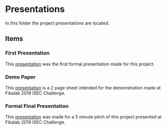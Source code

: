 # Presentations

In this folder the project presentations are located. 

## Items

### First Presentation
This [presentation](https://github.com/l-silvestre/fikalab/blob/master/Presentations/First%20Presentation.pdf) was the first formal presentation made for this project. 

### Demo Paper 
This [presentation](https://github.com/l-silvestre/fikalab/blob/master/Presentations/Demo%202%20Pages.pdf) is a 2 page sheet intended for the demonstration made at Fikalab 2019 ISEC Challenge.

### Formal Final Presentation
This [presentation](https://github.com/l-silvestre/fikalab/blob/master/Presentations/Fikalab_ISEC_Apresentacao.pptx) was made for a 5 minute pitch of this project presented at Fikalab 2019 ISEC Challenge.
